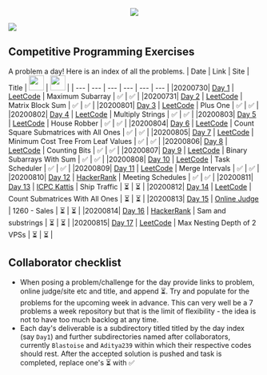 <p align="center">
    <img src="https://repository-images.githubusercontent.com/283550294/ea890200-d1fd-11ea-9421-6a29c3404809">
</p>

[![](https://img.shields.io/github/languages/top/Aditya239/CP-Daily?style=for-the-badge)](https://github.com/Aditya239/CP-Daily/)

## Competitive Programming Exercises
A problem a day! Here is an index of all the problems.
| Date | Link | Site | Title | <img src="https://avatars.githubusercontent.com/Aditya239" height=30 width=30> | <img src="https://avatars.githubusercontent.com/Blastoise" height=30 width=30> |
| --- | --- | --- | --- | --- | --- |
|20200730| [Day 1](https://leetcode.com/problems/maximum-subarray/) | [LeetCode](https://leetcode.com/) | Maximum Subarray | :white_check_mark: | :white_check_mark: |
|20200731| [Day 2](https://leetcode.com/problems/matrix-block-sum/) | [LeetCode](https://leetcode.com/) | Matrix Block Sum | :white_check_mark: | :white_check_mark: |
|20200801| [Day 3](https://leetcode.com/problems/plus-one/) | [LeetCode](https://leetcode.com/) | Plus One | :white_check_mark: | :white_check_mark: |
|20200802| [Day 4](https://leetcode.com/problems/multiply-strings/) | [LeetCode](https://leetcode.com/) | Multiply Strings | :white_check_mark: | :white_check_mark: |
|20200803| [Day 5](https://leetcode.com/problems/house-robber/) | [LeetCode](https://leetcode.com/) | House Robber | :white_check_mark: | :white_check_mark: |
|20200804| [Day 6](https://leetcode.com/problems/count-square-submatrices-with-all-ones/) | [LeetCode](https://leetcode.com/) | Count Square Submatrices with All Ones | :white_check_mark: | :white_check_mark: |
|20200805| [Day 7](https://leetcode.com/problems/minimum-cost-tree-from-leaf-values/) | [LeetCode](https://leetcode.com/) | Minimum Cost Tree From Leaf Values | :white_check_mark: | :white_check_mark: |
|20200806| [Day 8](https://leetcode.com/problems/counting-bits/) | [LeetCode](https://leetcode.com/) | Counting Bits | :white_check_mark: | :white_check_mark: |
|20200807| [Day 9](https://leetcode.com/problems/binary-subarrays-with-sum/) | [LeetCode](https://leetcode.com/) | Binary Subarrays With Sum | :white_check_mark: | :white_check_mark: |
|20200808| [Day 10](https://leetcode.com/problems/task-scheduler/) | [LeetCode](https://leetcode.com/) | Task Scheduler | :white_check_mark: | :white_check_mark: |
|20200809| [Day 11](https://leetcode.com/problems/merge-intervals/) | [LeetCode](https://leetcode.com/) | Merge Intervals | :white_check_mark: | :white_check_mark: |
|20200810| [Day 12](https://www.hackerrank.com/contests/amazon/challenges/meeting-schedules/problem) | [HackerRank](https://www.hackerrank.com/) | Meeting Schedules | :white_check_mark: | :white_check_mark: |
|20200811| [Day 13](https://icpc.kattis.com/problems/ship) | [ICPC Kattis](https://icpc.kattis.com/) | Ship Traffic | :hourglass_flowing_sand: | :hourglass_flowing_sand: |
|20200812| [Day 14](https://leetcode.com/problems/count-submatrices-with-all-ones/) | [LeetCode](https://leetcode.com/) | Count Submatrices With All Ones | :hourglass_flowing_sand: | :hourglass_flowing_sand: |
|20200813| [Day 15](https://onlinejudge.org/index.php?option=com_onlinejudge&Itemid=8&category=247&page=show_problem&problem=3701) | [Online Judge](https://onlinejudge.org/) | 1260 - Sales | :hourglass_flowing_sand: | :hourglass_flowing_sand: |
|20200814| [Day 16](https://www.hackerrank.com/challenges/sam-and-substrings/problem) | [HackerRank](https://www.hackerrank.com/) | Sam and substrings | :hourglass_flowing_sand: | :hourglass_flowing_sand: |
|20200815| [Day 17](https://leetcode.com/problems/maximum-nesting-depth-of-two-valid-parentheses-strings/) | [LeetCode](https://leetcode.com/) | Max Nesting Depth of 2 VPSs | :hourglass_flowing_sand: | :hourglass_flowing_sand: |

## Collaborator checklist
* When posing a problem/challenge for the day provide links to problem, online judge/site etc and title, and append :hourglass_flowing_sand:. Try and populate for the problems for the upcoming week in advance. This can very well be a 7 problems a week repository but that is the limit of flexibility - the idea is not to have too much backlog at any time.
* Each day's deliverable is a subdirectory titled titled by the day index (say `Day1`) and further subdirectories named after collaborators, currently `Blastoise` and `Aditya239` within which their respective codes should rest. After the accepted solution is pushed and task is completed, replace one's :hourglass_flowing_sand: with :white_check_mark:
